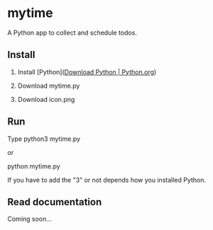 # mytime

A Python app to collect and schedule todos.

## Install

1. Install [Python]([Download Python | Python.org](https://www.python.org/downloads/))
  
2. Download mytime.py
  
3. Download icon.png
  

## Run

Type python3 mytime.py

or

python mytime.py

If you have to add the "3" or not depends how you installed Python.

## Read documentation

Coming soon...

